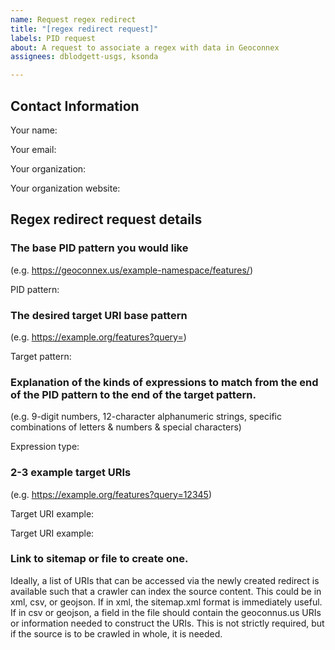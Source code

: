 ```yaml
---
name: Request regex redirect
title: "[regex redirect request]"
labels: PID request
about: A request to associate a regex with data in Geoconnex
assignees: dblodgett-usgs, ksonda

---
```


## Contact Information
Your name:

Your email:

Your organization:

Your organization website:

## Regex redirect request details
### The base PID pattern you would like
(e.g. https://geoconnex.us/example-namespace/features/)

PID pattern:

### The desired target URI base pattern
(e.g. https://example.org/features?query=)

Target pattern:

### Explanation of the kinds of expressions to match from the end of the PID pattern to the end of the target pattern.
(e.g. 9-digit numbers, 12-character alphanumeric strings, specific combinations of letters & numbers & special characters)

Expression type:

### 2-3 example target URIs
(e.g. https://example.org/features?query=12345)

Target URI example:

Target URI example:

### Link to sitemap or file to create one.
Ideally, a list of URIs that can be accessed via the newly created redirect is available such that a crawler can index the source content. This could be in xml, csv, or geojson. If in xml, the sitemap.xml format is immediately useful. If in csv or geojson, a field in the file should contain the geoconnus.us URIs or information needed to construct the URIs. This is not strictly required, but if the source is to be crawled in whole, it is needed. 
